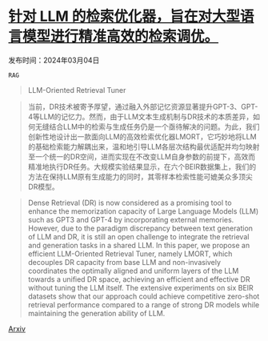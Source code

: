 # [针对 LLM 的检索优化器，旨在对大型语言模型进行精准高效的检索调优。](https://arxiv.org/abs/2403.01999)

发布时间：2024年03月04日

`RAG`

> LLM-Oriented Retrieval Tuner

> 当前，DR技术被寄予厚望，通过融入外部记忆资源显著提升GPT-3、GPT-4等LLM的记忆力。然而，由于LLM文本生成机制与DR技术的本质差异，如何无缝结合LLM中的检索与生成任务仍是一个亟待解决的问题。为此，我们创新性地设计出一款面向LLM的高效检索优化器LMORT，它巧妙地将LLM的基础检索能力解耦出来，温和地引导LLM各层次结构最优适配并均匀映射至一个统一的DR空间，进而实现在不改变LLM自身参数的前提下，高效而精准地执行DR任务。大规模实验结果显示，在六个BEIR数据集上，我们的方法在保持LLM原有生成能力的同时，其零样本检索性能可媲美众多顶尖DR模型。

> Dense Retrieval (DR) is now considered as a promising tool to enhance the memorization capacity of Large Language Models (LLM) such as GPT3 and GPT-4 by incorporating external memories. However, due to the paradigm discrepancy between text generation of LLM and DR, it is still an open challenge to integrate the retrieval and generation tasks in a shared LLM. In this paper, we propose an efficient LLM-Oriented Retrieval Tuner, namely LMORT, which decouples DR capacity from base LLM and non-invasively coordinates the optimally aligned and uniform layers of the LLM towards a unified DR space, achieving an efficient and effective DR without tuning the LLM itself. The extensive experiments on six BEIR datasets show that our approach could achieve competitive zero-shot retrieval performance compared to a range of strong DR models while maintaining the generation ability of LLM.

[Arxiv](https://arxiv.org/abs/2403.01999)